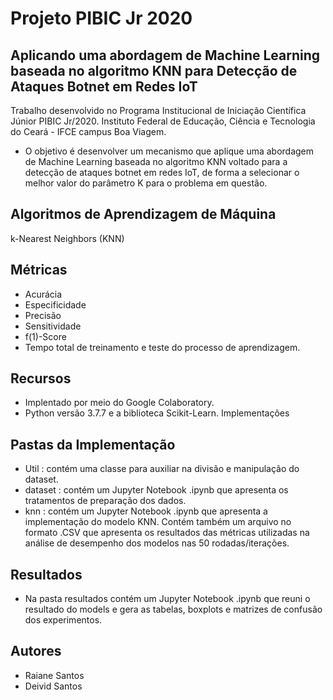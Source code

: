 # Projeto PIBIC Jr 2020

## Aplicando uma abordagem de Machine Learning baseada no algoritmo KNN para Detecção de Ataques Botnet em Redes IoT
Trabalho desenvolvido no Programa Institucional de Iniciação Científica Júnior PIBIC Jr/2020.
Instituto Federal de Educação, Ciência e Tecnologia do Ceará - IFCE campus Boa Viagem.

- O objetivo é desenvolver um mecanismo que aplique uma abordagem
de Machine Learning baseada no algoritmo KNN voltado para a detecção de ataques botnet em redes IoT, de forma a selecionar o melhor valor do parâmetro K para o problema em questão.

## Algoritmos de Aprendizagem de Máquina
k-Nearest Neighbors (KNN)


## Métricas 
- Acurácia
- Especificidade
- Precisão
- Sensitividade
- f(1)-Score
- Tempo total de treinamento e teste do processo de aprendizagem.

## Recursos
- Implentado por meio do Google Colaboratory.
- Python versão 3.7.7 e a biblioteca Scikit-Learn.
Implementações

## Pastas da Implementação

- Util : contém uma classe para auxiliar na divisão e manipulação do dataset.
- dataset : contém um Jupyter Notebook .ipynb que apresenta os tratamentos de preparação dos dados.
- knn : contém um Jupyter Notebook .ipynb que apresenta a implementação do modelo KNN. Contém também um arquivo no formato .CSV que apresenta os resultados das métricas utilizadas na análise de desempenho dos modelos nas 50 rodadas/iterações.

## Resultados
- Na pasta resultados contém um Jupyter Notebook .ipynb que reuni o resultado do models e gera as tabelas, boxplots e matrizes de confusão dos experimentos.

## Autores
- Raiane Santos 
- Deivid Santos
